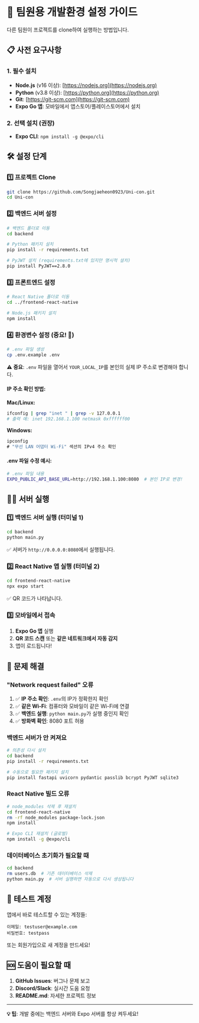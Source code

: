 # 🚀 팀원용 개발환경 설정 가이드

다른 팀원이 프로젝트를 clone하여 실행하는 방법입니다.

## 📋 사전 요구사항

### 1. 필수 설치
- **Node.js** (v16 이상): [https://nodejs.org](https://nodejs.org)
- **Python** (v3.8 이상): [https://python.org](https://python.org)
- **Git**: [https://git-scm.com](https://git-scm.com)
- **Expo Go 앱**: 모바일에서 앱스토어/플레이스토어에서 설치

### 2. 선택 설치 (권장)
- **Expo CLI**: `npm install -g @expo/cli`

## 🛠️ 설정 단계

### 1️⃣ 프로젝트 Clone

```bash
git clone https://github.com/Songjaeheon0923/Uni-con.git
cd Uni-con
```

### 2️⃣ 백엔드 서버 설정

```bash
# 백엔드 폴더로 이동
cd backend

# Python 패키지 설치
pip install -r requirements.txt

# PyJWT 설치 (requirements.txt에 있지만 명시적 설치)
pip install PyJWT==2.8.0
```

### 3️⃣ 프론트엔드 설정

```bash
# React Native 폴더로 이동
cd ../frontend-react-native

# Node.js 패키지 설치
npm install
```

### 4️⃣ 환경변수 설정 (중요! 🚨)

```bash
# .env 파일 생성
cp .env.example .env
```

**⚠️ 중요**: `.env` 파일을 열어서 `YOUR_LOCAL_IP`를 본인의 실제 IP 주소로 변경해야 합니다.

#### IP 주소 확인 방법:

**Mac/Linux:**
```bash
ifconfig | grep "inet " | grep -v 127.0.0.1
# 출력 예: inet 192.168.1.100 netmask 0xffffff00
```

**Windows:**
```cmd
ipconfig
# "무선 LAN 어댑터 Wi-Fi" 섹션의 IPv4 주소 확인
```

#### .env 파일 수정 예시:
```bash
# .env 파일 내용
EXPO_PUBLIC_API_BASE_URL=http://192.168.1.100:8080  # 본인 IP로 변경!
```

## 🏃‍♂️ 서버 실행

### 1️⃣ 백엔드 서버 실행 (터미널 1)

```bash
cd backend
python main.py
```

✅ 서버가 `http://0.0.0.0:8080`에서 실행됩니다.

### 2️⃣ React Native 앱 실행 (터미널 2)

```bash
cd frontend-react-native
npx expo start
```

✅ QR 코드가 나타납니다.

### 3️⃣ 모바일에서 접속

1. **Expo Go 앱** 실행
2. **QR 코드 스캔** 또는 **같은 네트워크에서 자동 감지**
3. 앱이 로드됩니다!

## 🔧 문제 해결

### "Network request failed" 오류

1. ✅ **IP 주소 확인**: `.env`의 IP가 정확한지 확인
2. ✅ **같은 Wi-Fi**: 컴퓨터와 모바일이 같은 Wi-Fi에 연결
3. ✅ **백엔드 실행**: `python main.py`가 실행 중인지 확인
4. ✅ **방화벽 확인**: 8080 포트 허용

### 백엔드 서버가 안 켜져요

```bash
# 의존성 다시 설치
cd backend
pip install -r requirements.txt

# 수동으로 필요한 패키지 설치
pip install fastapi uvicorn pydantic passlib bcrypt PyJWT sqlite3
```

### React Native 빌드 오류

```bash
# node_modules 삭제 후 재설치
cd frontend-react-native
rm -rf node_modules package-lock.json
npm install

# Expo CLI 재설치 (글로벌)
npm install -g @expo/cli
```

### 데이터베이스 초기화가 필요할 때

```bash
cd backend
rm users.db  # 기존 데이터베이스 삭제
python main.py  # 서버 실행하면 자동으로 다시 생성됩니다
```

## 📱 테스트 계정

앱에서 바로 테스트할 수 있는 계정들:

```
이메일: testuser@example.com
비밀번호: testpass
```

또는 회원가입으로 새 계정을 만드세요!

## 🆘 도움이 필요할 때

1. **GitHub Issues**: 버그나 문제 보고
2. **Discord/Slack**: 실시간 도움 요청
3. **README.md**: 자세한 프로젝트 정보

---

**💡 팁**: 개발 중에는 백엔드 서버와 Expo 서버를 항상 켜두세요!